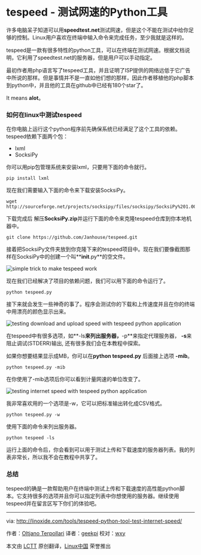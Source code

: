 tespeed - 测试网速的Python工具
================================================================================
许多电脑呆子知道可以用**speedtest.net**测试网速，但是这个不能在测试中给你足够的控制。Linux用户喜欢在终端中输入命令来完成任务，至少我就是这样的。

tespeed是一款有很多特性的python工具，可以在终端在测试网速。根据文档说明，它利用了speedtest.net的服务器，但是用户可以手动指定。

最初作者用php语言写了tespeed工具，并且证明了ISP提供的网络远低于它广告中所说的那样。但是事情并不是一直如他们想的那样，因此作者移植他的php脚本到python中，并且他的工具在github中已经有180个star了。

It means **alot**。

### 如何在linux中测试tespeed ###

在你电脑上运行这个python程序前先确保系统已经满足了这个工具的依赖。tespeed依赖下面两个包：

- lxml
- SocksiPy

你可以用pip包管理系统来安装lxml，只要用下面的命令就行。

    pip install lxml

现在我们需要输入下面的命令来下载安装SocksiPy。

    wget http://sourceforge.net/projects/socksipy/files/socksipy/SocksiPy%201.00/SocksiPy.zip/

下载完成后 解压**SocksiPy.zip**并运行下面的命令来克隆tespeed仓库到你本地机器中。

    git clone https://github.com/Janhouse/tespeed.git

接着把SocksiPy文件夹放到你克隆下来的tespeed项目中。现在我们要像截图那样在SocksiPy中的创建一个叫**__init__.py**的空文件。

![simple trick to make tespeed work](http://blog.linoxide.com/wp-content/uploads/2015/01/tespeed1.png)

现在我们已经解决了项目的依赖问题，我们可以用下面的命令运行了。

    python tespeed.py

接下来就会发生一些神奇的事了。程序会测试你的下载和上传速度并且在你的终端中用漂亮的颜色显示出来。

![testing download and upload speed with tespeed python application](http://blog.linoxide.com/wp-content/uploads/2015/01/tespeed2.png)

在tespeed中有很多选项，如**-ls**来列出服务器，**-p**来指定代理服务器， **-s**来阻止调试(STDERR)输出, 还有很多我们会在本教程中探索。

如果你想要结果显示成MB，你可以在**python tespeed.py** 后面接上选项 **-mib**。

    python tespeed.py -mib

在你使用了-mib选项后你可以看到计量网速的单位改变了。

![testing internet speed with tespeed python application](http://blog.linoxide.com/wp-content/uploads/2015/01/tespeed3.png)

我非常喜欢用的一个选项是-w，它可以把标准输出转化成CSV格式。

    python tespeed.py -w

使用下面的命令来列出服务器。

    python tespeed -ls

运行上面的命令后，你会看到可以用于测试上传和下载速度的服务器列表。我的列表非常长，所以我不会在教程中共享了。

### 总结 ###

tespeed的确是一款帮助用户在终端中测试上传和下载速度的高性能python脚本。它支持很多的选项并且你可以指定列表中你想使用的服务器。继续使用tespeed并在留言区写下你们的体验吧。

--------------------------------------------------------------------------------

via: http://linoxide.com/tools/tespeed-python-tool-test-internet-speed/

作者：[Oltjano Terpollari][a]
译者：[geekpi](https://github.com/geekpi)
校对：[wxy](https://github.com/wxy)

本文由 [LCTT](https://github.com/LCTT/TranslateProject) 原创翻译，[Linux中国](http://linux.cn/) 荣誉推出

[a]:http://linoxide.com/author/oltjano/